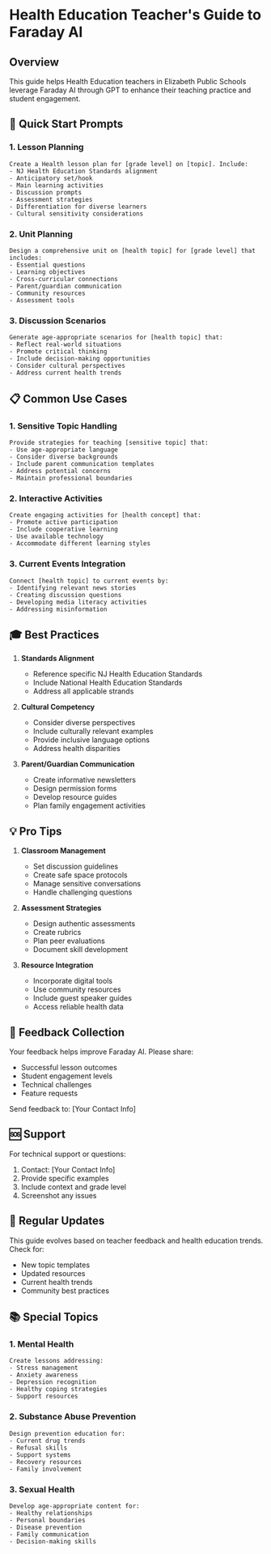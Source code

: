 # Health Education Teacher's Guide to Faraday AI

## Overview
This guide helps Health Education teachers in Elizabeth Public Schools leverage Faraday AI through GPT to enhance their teaching practice and student engagement.

## 🎯 Quick Start Prompts

### 1. Lesson Planning
```
Create a Health lesson plan for [grade level] on [topic]. Include:
- NJ Health Education Standards alignment
- Anticipatory set/hook
- Main learning activities
- Discussion prompts
- Assessment strategies
- Differentiation for diverse learners
- Cultural sensitivity considerations
```

### 2. Unit Planning
```
Design a comprehensive unit on [health topic] for [grade level] that includes:
- Essential questions
- Learning objectives
- Cross-curricular connections
- Parent/guardian communication
- Community resources
- Assessment tools
```

### 3. Discussion Scenarios
```
Generate age-appropriate scenarios for [health topic] that:
- Reflect real-world situations
- Promote critical thinking
- Include decision-making opportunities
- Consider cultural perspectives
- Address current health trends
```

## 📋 Common Use Cases

### 1. Sensitive Topic Handling
```
Provide strategies for teaching [sensitive topic] that:
- Use age-appropriate language
- Consider diverse backgrounds
- Include parent communication templates
- Address potential concerns
- Maintain professional boundaries
```

### 2. Interactive Activities
```
Create engaging activities for [health concept] that:
- Promote active participation
- Include cooperative learning
- Use available technology
- Accommodate different learning styles
```

### 3. Current Events Integration
```
Connect [health topic] to current events by:
- Identifying relevant news stories
- Creating discussion questions
- Developing media literacy activities
- Addressing misinformation
```

## 🎓 Best Practices

1. **Standards Alignment**
   - Reference specific NJ Health Education Standards
   - Include National Health Education Standards
   - Address all applicable strands

2. **Cultural Competency**
   - Consider diverse perspectives
   - Include culturally relevant examples
   - Provide inclusive language options
   - Address health disparities

3. **Parent/Guardian Communication**
   - Create informative newsletters
   - Design permission forms
   - Develop resource guides
   - Plan family engagement activities

## 💡 Pro Tips

1. **Classroom Management**
   - Set discussion guidelines
   - Create safe space protocols
   - Manage sensitive conversations
   - Handle challenging questions

2. **Assessment Strategies**
   - Design authentic assessments
   - Create rubrics
   - Plan peer evaluations
   - Document skill development

3. **Resource Integration**
   - Incorporate digital tools
   - Use community resources
   - Include guest speaker guides
   - Access reliable health data

## 📝 Feedback Collection
Your feedback helps improve Faraday AI. Please share:
- Successful lesson outcomes
- Student engagement levels
- Technical challenges
- Feature requests

Send feedback to: [Your Contact Info]

## 🆘 Support
For technical support or questions:
1. Contact: [Your Contact Info]
2. Provide specific examples
3. Include context and grade level
4. Screenshot any issues

## 🔄 Regular Updates
This guide evolves based on teacher feedback and health education trends. Check for:
- New topic templates
- Updated resources
- Current health trends
- Community best practices

## 📚 Special Topics

### 1. Mental Health
```
Create lessons addressing:
- Stress management
- Anxiety awareness
- Depression recognition
- Healthy coping strategies
- Support resources
```

### 2. Substance Abuse Prevention
```
Design prevention education for:
- Current drug trends
- Refusal skills
- Support systems
- Recovery resources
- Family involvement
```

### 3. Sexual Health
```
Develop age-appropriate content for:
- Healthy relationships
- Personal boundaries
- Disease prevention
- Family communication
- Decision-making skills
``` 